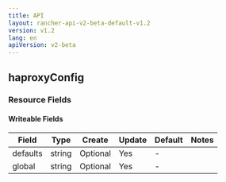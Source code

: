 ```yaml
---
title: API
layout: rancher-api-v2-beta-default-v1.2
version: v1.2
lang: en
apiVersion: v2-beta
---
```


## haproxyConfig



### Resource Fields

#### Writeable Fields

Field | Type | Create | Update | Default | Notes
---|---|---|---|---|---
defaults | string | Optional | Yes | - | 
global | string | Optional | Yes | - | 



<br>
